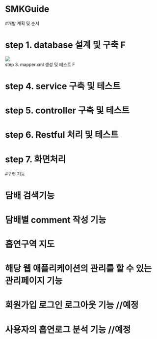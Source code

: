# SMKGuide

#개발 계획 및 순서


# step 1. database 설계 및 구축 F
<div>
<img src="![Tobacco_DATABASE_IMG](https://user-images.githubusercontent.com/46150254/66719605-27ca0200-ee2d-11e9-8dec-78e55df9e455.png)
">
 </div
# step 2. domain 생성 F

# step 3. mapper.xml 생성 및 테스트 F

# step 4. service 구축 및 테스트

# step 5. controller 구축 및 테스트

# step 6. Restful 처리 및 테스트

# step 7. 화면처리


#구현 기능

# 담배 검색기능

# 담배별 comment 작성 기능

# 흡연구역 지도

# 해당 웹 애플리케이션의 관리를 할 수 있는 관리페이지 기능

# 회원가입 로그인 로그아웃 기능 //예정

# 사용자의 흡연로그 분석 기능  //예정

